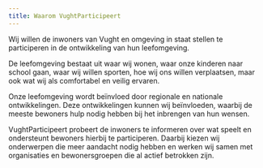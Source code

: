 ```yaml
---
title: Waarom VughtParticipeert
---
```

Wij willen de inwoners van Vught en omgeving in staat stellen te participeren in de ontwikkeling van hun leefomgeving. 

De leefomgeving bestaat uit waar wij wonen, waar onze kinderen naar school gaan, waar wij willen sporten, hoe wij ons willen verplaatsen, maar ook wat wij als comfortabel en veilig ervaren.

Onze leefomgeving wordt beïnvloed door regionale en nationale ontwikkelingen. Deze ontwikkelingen kunnen wij beïnvloeden, waarbij de meeste bewoners hulp nodig hebben bij het inbrengen van hun wensen. 

VughtParticipeert probeert de inwoners te informeren over wat speelt en ondersteunt bewoners hierbij te participeren. Daarbij kiezen wij onderwerpen die meer aandacht nodig hebben en werken wij samen met organisaties en bewonersgroepen die al actief betrokken zijn.
